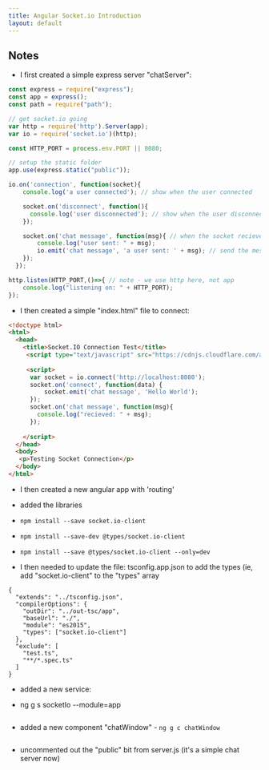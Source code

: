 ```yaml
---
title: Angular Socket.io Introduction
layout: default
---
```


## Notes

- I first created a simple express server "chatServer":

```js
const express = require("express");
const app = express();
const path = require("path");

// get socket.io going
var http = require('http').Server(app);
var io = require('socket.io')(http);

const HTTP_PORT = process.env.PORT || 8080;

// setup the static folder 
app.use(express.static("public"));

io.on('connection', function(socket){
    console.log('a user connected'); // show when the user connected

    socket.on('disconnect', function(){
      console.log('user disconnected'); // show when the user disconnected
    });

    socket.on('chat message', function(msg){ // when the socket recieves a "chat message"
        console.log("user sent: " + msg);
        io.emit('chat message', 'a user sent: ' + msg); // send the message back to the users
    });
  });

http.listen(HTTP_PORT,()=>{ // note - we use http here, not app
    console.log("listening on: " + HTTP_PORT);
});
```

- I then created a simple "index.html" file to connect: 

```html
<!doctype html>
<html>
  <head>
    <title>Socket.IO Connection Test</title>
     <script type="text/javascript" src="https://cdnjs.cloudflare.com/ajax/libs/socket.io/2.0.4/socket.io.js"></script>
     
     <script>
      var socket = io.connect('http://localhost:8080');
      socket.on('connect', function(data) {
          socket.emit('chat message', 'Hello World');
      });
      socket.on('chat message', function(msg){
        console.log("recieved: " + msg);
      });
    
    </script>
  </head>
  <body>
   <p>Testing Socket Connection</p>
  </body>
</html>
```
- I then created a new angular app with 'routing'

- added the libraries

- `npm install --save socket.io-client`
- `npm install --save-dev @types/socket.io-client`
- `npm install --save @types/socket.io-client --only=dev`

- I then needed to update the file: tsconfig.app.json to add the types (ie, add "socket.io-client" to the "types" array

```
{
  "extends": "../tsconfig.json",
  "compilerOptions": {
    "outDir": "../out-tsc/app",
    "baseUrl": "./",
    "module": "es2015",
    "types": ["socket.io-client"]
  },
  "exclude": [
    "test.ts",
    "**/*.spec.ts"
  ]
}
```

- added a new service:

- ng g s socketIo --module=app

```js
```


- added a new component "chatWindow" - `ng g c chatWindow`

```js
```

- uncommented out the "public" bit from server.js (it's a simple chat server now)

